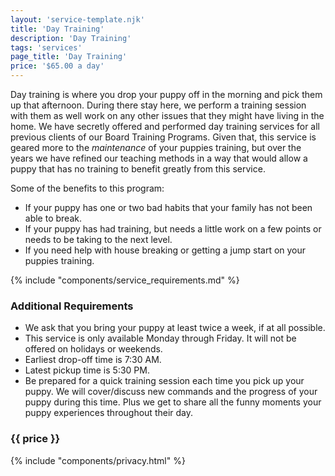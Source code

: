 ```yaml
---
layout: 'service-template.njk'
title: 'Day Training'
description: 'Day Training'
tags: 'services'
page_title: 'Day Training'
price: '$65.00 a day'
---
```


Day training is where you drop your puppy off in the morning and pick them up that afternoon. During there stay here, we perform a training session with them as well work on any other issues that they might have living in the home. We have secretly offered and performed day training services for all previous clients of our Board Training Programs. Given that, this service is geared more to the _maintenance_ of your puppies training, but over the years we have refined our teaching methods in a way that would allow a puppy that has no training to benefit greatly from this service. 

Some of the benefits to this program:
- If your puppy has one or two bad habits that your family has not been able to break.
- If your puppy has had training, but needs a little work on a few points or needs to be taking to the next level.
- If you need help with house breaking or getting a jump start on your puppies training.

{% include "components/service_requirements.md" %}

### Additional Requirements
- We ask that you bring your puppy at least twice a week, if at all possible.
- This service is only available Monday through Friday. It will not be offered on holidays or weekends.
- Earliest drop-off time is 7:30 AM.
- Latest pickup time is 5:30 PM.
- Be prepared for a quick training session each time you pick up your puppy. We will cover/discuss new commands and the progress of your puppy during this time. Plus we get to share all the funny moments your puppy experiences throughout their day.

### {{ price }}

{% include "components/privacy.html" %}
